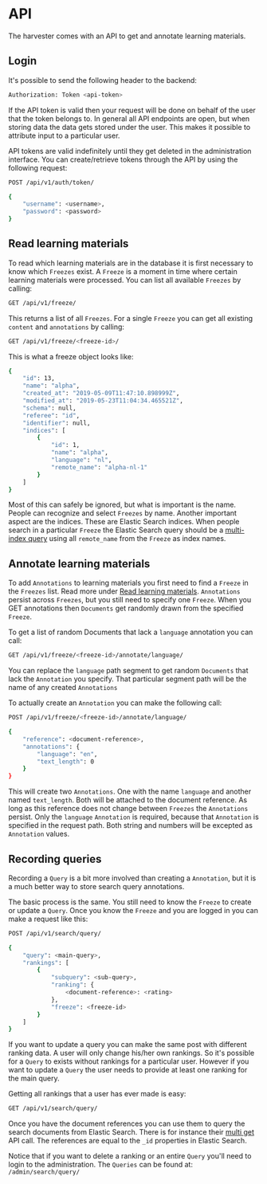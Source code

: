 API
===

The harvester comes with an API to get and annotate learning materials.


Login
-----

It's possible to send the following header to the backend:

```bash
Authorization: Token <api-token>
```

If the API token is valid then your request will be done on behalf of the user that the token belongs to.
In general all API endpoints are open, but when storing data the data gets stored under the user.
This makes it possible to attribute input to a particular user.

API tokens are valid indefinitely until they get deleted in the administration interface.
You can create/retrieve tokens through the API by using the following request:

```bash
POST /api/v1/auth/token/

{
    "username": <username>,
    "password": <password>
}
```


Read learning materials
-----------------------

To read which learning materials are in the database it is first necessary to know which ``Freezes`` exist.
A ``Freeze`` is a moment in time where certain learning materials were processed.
You can list all available ``Freezes`` by calling:

```bash
GET /api/v1/freeze/
```

This returns a list of all ``Freezes``. For a single ``Freeze`` you can get all existing ``content``
and ``annotations`` by calling:

```bash
GET /api/v1/freeze/<freeze-id>/
```

This is what a freeze object looks like:

```bash
{
    "id": 13,
    "name": "alpha",
    "created_at": "2019-05-09T11:47:10.898999Z",
    "modified_at": "2019-05-23T11:04:34.465521Z",
    "schema": null,
    "referee": "id",
    "identifier": null,
    "indices": [
        {
            "id": 1,
            "name": "alpha",
            "language": "nl",
            "remote_name": "alpha-nl-1"
        }
    ]
}
```

Most of this can safely be ignored, but what is important is the name.
People can recognize and select ``Freezes`` by name.
Another important aspect are the indices. These are Elastic Search indices.
When people search in a particular ``Freeze``
the Elastic Search query should be
a [multi-index query](https://www.elastic.co/guide/en/elasticsearch/reference/6.3/multi-index.html)
using all ``remote_name`` from the ``Freeze`` as index names.


Annotate learning materials
---------------------------

To add ``Annotations`` to learning materials you first need to find a ``Freeze`` in the ``Freezes`` list.
Read more under [Read learning materials](#read-learning-materials).
``Annotations`` persist across ``Freezes``, but you still need to specify one ``Freeze``.
When you GET annotations then ``Documents`` get randomly drawn from the specified ``Freeze``.

To get a list of random Documents that lack a ``language`` annotation you can call:

```bash
GET /api/v1/freeze/<freeze-id>/annotate/language/
```

You can replace the ``language`` path segment to get random ``Documents`` that lack the ``Annotation`` you specify.
That particular segment path will be the name of any created ``Annotations``

To actually create an ``Annotation`` you can make the following call:

```bash
POST /api/v1/freeze/<freeze-id>/annotate/language/

{
    "reference": <document-reference>,
    "annotations": {
        "language": "en",
        "text_length": 0
    }
}
```

This will create two ``Annotations``. One with the name ``language`` and another named ``text_length``.
Both will be attached to the document reference.
As long as this reference does not change between ``Freezes`` the ``Annotations`` persist.
Only the ``language`` ``Annotation`` is required, because that ``Annotation`` is specified in the request path.
Both string and numbers will be excepted as ``Annotation`` values.


Recording queries
-----------------

Recording a ``Query`` is a bit more involved than creating a ``Annotation``,
but it is a much better way to store search query annotations.

The basic process is the same. You still need to know the ``Freeze`` to create or update a ``Query``.
Once you know the ``Freeze`` and you are logged in you can make a request like this:


```bash
POST /api/v1/search/query/

{
    "query": <main-query>,
    "rankings": [
        {
            "subquery": <sub-query>,
            "ranking": {
                <document-reference>: <rating>
            },
            "freeze": <freeze-id>
        }
    ]
}
```

If you want to update a query you can make the same post with different ranking data.
A user will only change his/her own rankings.
So it's possible for a ``Query`` to exists without rankings for a particular user.
However if you want to update a ``Query`` the user needs to provide at least one ranking for the main query.

Getting all rankings that a user has ever made is easy:

```bash
GET /api/v1/search/query/
```

Once you have the document references you can use them to query the search documents from Elastic Search.
There is for instance their [multi get](https://www.elastic.co/guide/en/elasticsearch/reference/6.3/docs-multi-get.html) API call.
The references are equal to the ``_id`` properties in Elastic Search.

Notice that if you want to delete a ranking or an entire ``Query`` you'll need to login to the administration.
The ``Queries`` can be found at: ``/admin/search/query/``
